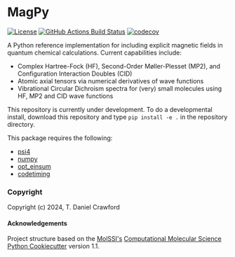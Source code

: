 MagPy
==============================
[//]: # (Badges)
[![License](https://img.shields.io/badge/License-BSD%203--Clause-blue.svg)](https://opensource.org/licenses/BSD-3-Clause)
[![GitHub Actions Build Status](https://github.com/CrawfordGroup/MagPy/workflows/CI/badge.svg)](https://github.com/CrawfordGroup/magpy/actions?query=workflow%3ACI)
[![codecov](https://codecov.io/gh/CrawfordGroup/MagPy/graph/badge.svg?token=SN87ODLNBW)](https://codecov.io/gh/CrawfordGroup/MagPy)

A Python reference implementation for including explicit magnetic fields in quantum chemical
calculations. Current capabilities include:
  - Complex Hartree-Fock (HF), Second-Order Møller-Plesset (MP2), and Configuration Interaction Doubles (CID)
  - Atomic axial tensors via numerical derivatives of wave functions
  - Vibrational Circular Dichroism spectra for (very) small molecules using HF, MP2 and CID wave functions

This repository is currently under development. To do a developmental install, download this repository and type `pip install -e .` in the repository directory.

This package requires the following:
  - [psi4](https://psicode.org)
  - [numpy](https://numpy.org/)
  - [opt_einsum](https://optimized-einsum.readthedocs.io/en/stable/)
  - [codetiming](https://pypi.org/project/codetiming/)

### Copyright

Copyright (c) 2024, T. Daniel Crawford


#### Acknowledgements

Project structure based on the
[MolSSI's](https://molssi.org) [Computational Molecular Science Python Cookiecutter](https://github.com/molssi/cookiecutter-cms)
version 1.1.
